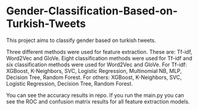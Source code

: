 # Gender-Classification-Based-on-Turkish-Tweets

This project aims to classify gender based on turkish tweets.

Three different methods were used for feature extraction. These are: Tf-idf, Word2Vec and GloVe.
Eight classification methods were used for Tf-idf and six classification methods were used for Word2Vec and GloVe.
For Tf-idf: XGBoost, K-Neighbors, SVC, Logistic Regression, Multinomial NB, MLP, Decision Tree, Random Forest.
For others: XGBoost, K-Neighbors, SVC, Logistic Regression, Decision Tree, Random Forest.

You can see the accuracy results in repo. If you run the main.py you can see the ROC and confusion matrix results for all feature extraction models.

